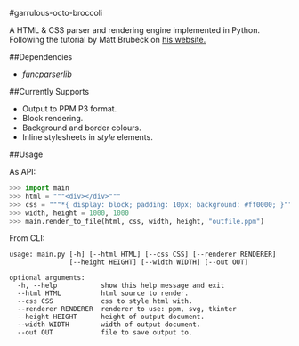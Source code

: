 #garrulous-octo-broccoli

A HTML & CSS parser and rendering engine implemented in Python.
Following the tutorial by Matt Brubeck on [his website.](http://limpet.net/mbrubeck/2014/08/08/toy-layout-engine-1.html)

##Dependencies

* *funcparserlib*

##Currently Supports

* Output to PPM P3 format.
* Block rendering.
* Background and border colours.
* Inline stylesheets in *style* elements.

##Usage

As API:

```python
>>> import main
>>> html = """<div></div>"""
>>> css = """*{ display: block; padding: 10px; background: #ff0000; }"""
>>> width, height = 1000, 1000
>>> main.render_to_file(html, css, width, height, "outfile.ppm")
```

From CLI:

```
usage: main.py [-h] [--html HTML] [--css CSS] [--renderer RENDERER]
               [--height HEIGHT] [--width WIDTH] [--out OUT]

optional arguments:
  -h, --help           show this help message and exit
  --html HTML          html source to render.
  --css CSS            css to style html with.
  --renderer RENDERER  renderer to use: ppm, svg, tkinter
  --height HEIGHT      height of output document.
  --width WIDTH        width of output document.
  --out OUT            file to save output to.
```